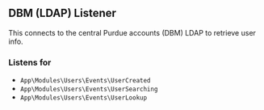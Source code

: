 ## DBM (LDAP) Listener

This connects to the central Purdue accounts (DBM) LDAP to retrieve user info.

### Listens for

* `App\Modules\Users\Events\UserCreated`
* `App\Modules\Users\Events\UserSearching`
* `App\Modules\Users\Events\UserLookup`
